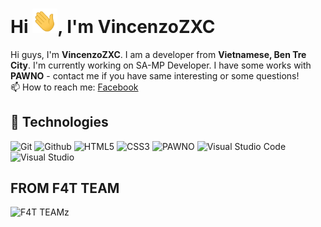 <h1> Hi <img src="https://raw.githubusercontent.com/ABSphreak/ABSphreak/master/gifs/Hi.gif" width="40px" />, I'm VincenzoZXC</h1>

<p>
</p>

Hi guys, I'm **VincenzoZXC**. I am a developer from **Vietnamese, Ben Tre City**. I'm currently working on SA-MP Developer.
I have some works with **PAWNO** - contact me if you have same interesting or some questions!
</br>📫 How to reach me: <a href="https://www.facebook.com/F4TVN/">Facebook</a>

<h2>🚀 Technologies</h2>
<p>
  <img alt="Git" src="https://img.shields.io/badge/-Git-ff8438?style=flat-square&logo=git&logoColor=white" />
  <img alt="Github" src="https://img.shields.io/badge/-Github-2e2e2e?style=flat-square&logo=github&logoColor=white" />
  <img alt="HTML5" src="https://img.shields.io/badge/-HTML5-E34F26?style=flat-square&logo=html5&logoColor=white" />
  <img alt="CSS3" src="https://img.shields.io/badge/-CSS3-1572B6?style=flat-square&logo=css3&logoColor=white" />
  <img alt="PAWNO" src="https://img.shields.io/badge/Pawno-RED?style=flat-square&logoColor=white" />
  <img alt="Visual Studio Code" src="https://img.shields.io/badge/-Visual Studio Code-0078d7?style=flat-square&logo=visual-studio-code&logoColor=white" />
  <img alt="Visual Studio" src="https://img.shields.io/badge/-Visual Studio-5d2b90?style=flat-square&logo=visual-studio&logoColor=white" />
</p>

<h2> FROM F4T TEAM</h2>
<p>
  <img src="https://media.discordapp.net/attachments/816636507712258081/853112071684489246/logo.png?width=640&height=630" alt="F4T TEAM" />z
</p>
 

<!--
**Vincenzo/Vincenzo** is a ✨ _special_ ✨ repository because its `README.md` (this file) appears on your GitHub profile.

Here are some ideas to get you started:

- 🔭 I’m currently working on ...
- 🌱 I’m currently learning ...
- 👯 I’m looking to collaborate on ...
- 🤔 I’m looking for help with ...
- 💬 Ask me about ...
- 📫 How to reach me: ...
- 😄 Pronouns: ...
- ⚡ Fun fact: ...
-->
